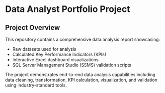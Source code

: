 # Data Analyst Portfolio Project


##  Project Overview
This repository contains a comprehensive data analysis report showcasing:
- Raw datasets used for analysis
- Calculated Key Performance Indicators (KPIs)
- Interactive Excel dashboard visualizations
- SQL Server Management Studio (SSMS) validation scripts

The project demonstrates end-to-end data analysis capabilities including data cleaning, transformation, KPI calculation, visualization, and validation using industry-standard tools.

